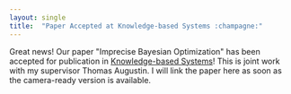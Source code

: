 ```yaml
---
layout: single
title:  "Paper Accepted at Knowledge-based Systems :champagne:"
---
```




Great news! Our paper "Imprecise Bayesian Optimization" has been accepted for publication in [Knowledge-based Systems](https://www.sciencedirect.com/journal/knowledge-based-systems)! This is joint work with my supervisor Thomas Augustin. I will link the paper here as soon as the camera-ready version is available.